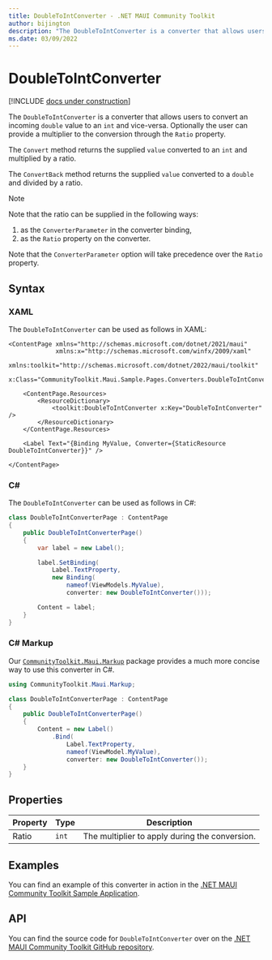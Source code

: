 ```yaml
---
title: DoubleToIntConverter - .NET MAUI Community Toolkit
author: bijington
description: "The DoubleToIntConverter is a converter that allows users to convert an incoming double value to an int and vice-versa."
ms.date: 03/09/2022
---
```


# DoubleToIntConverter

[!INCLUDE [docs under construction](../includes/preview-note.md)]

The `DoubleToIntConverter` is a converter that allows users to convert an incoming `double` value to an `int` and vice-versa. Optionally the user can provide a multiplier to the conversion through the `Ratio` property.

The `Convert` method returns the supplied `value` converted to an `int` and multiplied by a ratio.

The `ConvertBack` method returns the supplied `value` converted to a `double` and divided by a ratio.

> [!NOTE]
> Note that the ratio can be supplied in the following ways:
> 1. as the `ConverterParameter` in the converter binding,
> 1. as the `Ratio` property on the converter.
> 
> Note that the `ConverterParameter` option will take precedence over the `Ratio` property.

## Syntax

### XAML

The `DoubleToIntConverter` can be used as follows in XAML:

```xaml
<ContentPage xmlns="http://schemas.microsoft.com/dotnet/2021/maui"
             xmlns:x="http://schemas.microsoft.com/winfx/2009/xaml"
             xmlns:toolkit="http://schemas.microsoft.com/dotnet/2022/maui/toolkit"
             x:Class="CommunityToolkit.Maui.Sample.Pages.Converters.DoubleToIntConverterPage">

    <ContentPage.Resources>
        <ResourceDictionary>
            <toolkit:DoubleToIntConverter x:Key="DoubleToIntConverter" />
        </ResourceDictionary>
    </ContentPage.Resources>

    <Label Text="{Binding MyValue, Converter={StaticResource DoubleToIntConverter}}" />

</ContentPage>
```

### C#

The `DoubleToIntConverter` can be used as follows in C#:

```csharp
class DoubleToIntConverterPage : ContentPage
{
    public DoubleToIntConverterPage()
    {
        var label = new Label();

		label.SetBinding(
			Label.TextProperty,
			new Binding(
				nameof(ViewModels.MyValue),
				converter: new DoubleToIntConverter()));

		Content = label;
    }
}
```

### C# Markup

Our [`CommunityToolkit.Maui.Markup`](../markup/markup.md) package provides a much more concise way to use this converter in C#.

```csharp
using CommunityToolkit.Maui.Markup;

class DoubleToIntConverterPage : ContentPage
{
    public DoubleToIntConverterPage()
    {
        Content = new Label()
            .Bind(
                Label.TextProperty,
                nameof(ViewModel.MyValue),
                converter: new DoubleToIntConverter());
    }
}
```

## Properties

|Property  |Type  |Description  |
|---------|---------|---------|
| Ratio | `int` | The multiplier to apply during the conversion. |

## Examples

You can find an example of this converter in action in the [.NET MAUI Community Toolkit Sample Application](https://github.com/CommunityToolkit/Maui/blob/main/samples/CommunityToolkit.Maui.Sample/Pages/Converters/DoubleToIntConverterPage.xaml).

## API

You can find the source code for `DoubleToIntConverter` over on the [.NET MAUI Community Toolkit GitHub repository](https://github.com/CommunityToolkit/Maui/blob/main/src/CommunityToolkit.Maui/Converters/DoubleToIntConverter.shared.cs).
